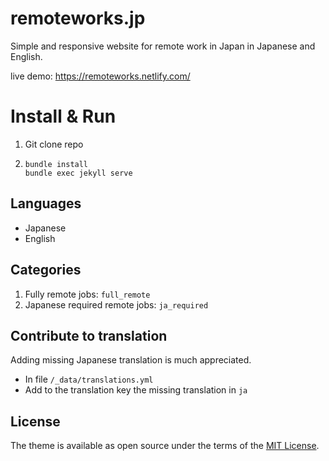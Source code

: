 # remoteworks.jp

Simple and responsive website for remote work in Japan in Japanese and English.

live demo: https://remoteworks.netlify.com/

# Install & Run

1. Git clone repo
2. ```
   bundle install
   bundle exec jekyll serve
   ```

## Languages 

- Japanese
- English

## Categories

1. Fully remote jobs: `full_remote`
2. Japanese required remote jobs: `ja_required`

## Contribute to translation

Adding missing Japanese translation is much appreciated.

- In file `/_data/translations.yml`
- Add to the translation key the missing translation in `ja`

## License

The theme is available as open source under the terms of the [MIT License](https://opensource.org/licenses/MIT).
